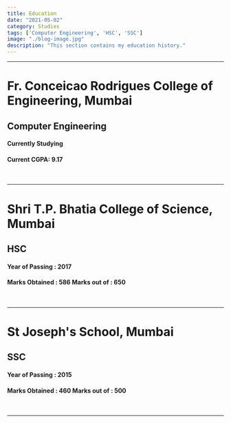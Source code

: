 ```yaml
---
title: Education
date: "2021-05-02"
category: Studies
tags: ['Computer Engineering', 'HSC', 'SSC']
image: "./blog-image.jpg"
description: "This section contains my education history."  
---
```


---

# Fr. Conceicao Rodrigues College of Engineering, Mumbai
## Computer Engineering

<h4 class="passing-year">Currently Studying</h4>

#### Current CGPA: 9.17

<br>

---

# Shri T.P. Bhatia College of Science, Mumbai
## HSC

<h4 class="passing-year">Year of Passing : 2017</h4>

#### Marks Obtained : 586 Marks out of : 650

<br>

---

# St Joseph's School, Mumbai
## SSC

<h4 class="passing-year">Year of Passing : 2015</h4>

#### Marks Obtained : 460 Marks out of : 500

<br>

---